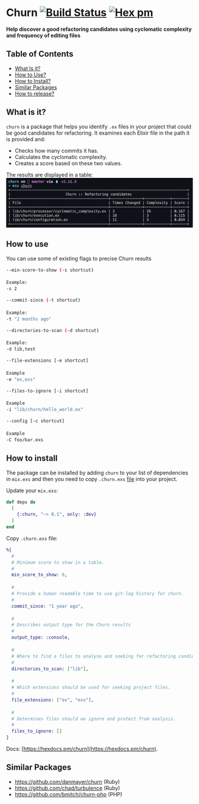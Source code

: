 # Churn [![Build Status](https://github.com/patrykwozinski/churn/workflows/CI/badge.svg)](https://github.com/patrykwozinski/churn/actions) [![Hex pm](https://img.shields.io/hexpm/v/churn.svg?style=flat)](https://hex.pm/packages/churn)

**Help discover a good refactoring candidates using cyclomatic complexity and frequency of editing files**

## Table of Contents
* [What Is it?](#what-is-it)
* [How to Use?](#how-to-use)
* [How to Install?](#how-to-install)
* [Similar Packages](#similar-packages)
* [How to release?](HOW_TO_RELEASE.md)

## What is it?
`churn` is a package that helps you identify `.ex` files in your project that could be good candidates for refactoring. It examines each Elixir file in the path it is provided and:
* Checks how many commits it has.
* Calculates the cyclomatic complexity.
* Creates a score based on these two values.

The results are displayed in a table:
![](asset/img/example.png)

## How to use
You can use some of existing flags to precise Churn results
```sh
--min-score-to-show (-s shortcut)

Example:
-s 2
```

```sh
--commit-since (-t shortcut)

Example:
-t "2 months ago"
```

```sh
--directories-to-scan (-d shortcut)

Example:
-d lib,test
```

```sh
--file-extensions [-e shortcut]

Example
-e "ex,exs"
```

```sh
--files-to-ignore [-i shortcut]

Example
-i "lib/churn/hello_world.ex"
```

```sh
--config [-c shortcut]

Example
-C foo/bar.exs
```

## How to install
The package can be installed by adding `churn` to your list of dependencies in `mix.exs` and then you need to copy `.churn.exs` [file](.churn.exs) into your project.

Update your `mix.exs`:
```elixir
def deps do
  [
    {:churn, "~> 0.1", only: :dev}
  ]
end
```

Copy `.churn.exs` file:
```elixir 
%{
  #
  # Minimum score to show in a table.
  #
  min_score_to_show: 0,

  #
  # Provide a human readable time to use git-log history for churn.
  #
  commit_since: "1 year ago",

  #
  # Describes output type for the Churn results
  #
  output_type: :console,

  #
  # Where to find a files to analyse and seeking for refactoring candidates.
  #
  directories_to_scan: ["lib"],

  #
  # Which extensions should be used for seeking project files.
  #
  file_extensions: ["ex", "exs"],

  #
  # Determines files should we ignore and protect from analysis.
  #
  files_to_ignore: []
}
```

Docs: [https://hexdocs.pm/churn](https://hexdocs.pm/churn).

## Similar Packages
* https://github.com/danmayer/churn (Ruby)
* https://github.com/chad/turbulence (Ruby)
* https://github.com/bmitch/churn-php (PHP)
